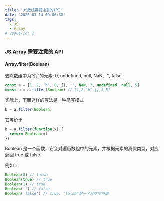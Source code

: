 ```yaml
---
title: 'JS数组需要注意的API'
date: '2020-03-14 09:06:38'
tags:
  - JS
  - Array
# vssue-id: 2
---
```


### JS Array 需要注意的 API

#### Array.filter(Boolean)

去除数组中为“假”的元素: 0, undefined, null, NaN、'', false

```js
const a = [1, 2, 'b', 0, {}, '', NaN, 3, undefined, null, 5]
const b = a.filter(Boolean) // [1,2,"b",{},3,5]
```

实际上，下面这样的写法是一种简写模式

```js
b = a.filter(Boolean)
```

它等价于

```js
b = a.filter(function(x) {
  return Boolean(x)
})
```

Boolean 是一个函数，它会对遍历数组中的元素，并根据元素的真假类型，对应返回 true 或 false.

例如：

```js
Boolean(0) // false
Boolean(true) // true
Boolean(1) // true
Boolean('') // false
Boolean('false') // true. "false"是一个非空字符串
```
